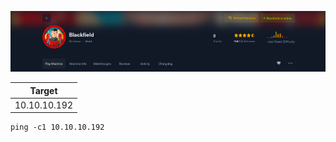 ![](images/banner.png)

| Target       |
| ------------ |
| 10.10.10.192 |

```
ping -c1 10.10.10.192
```